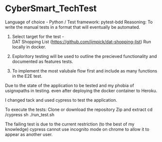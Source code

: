 # CyberSmart_TechTest
Language of choice - Python / Test framework: pytest-bdd
Reasoning: 
     To write the manual tests in a format that will eventually be automated.


1. Select target for the test  -  
   DAT Shopping List (https://github.com/jimpick/dat-shopping-list) Run locally in docker.

2. Exploritory testing will be used to outline the precieved functionality and documented 
   as features tests.

3. To implement the most valubale flow first and include as many functions in the E2E test.

Due to the state of the application to be tested and my phobia of usignxpaths in testing. even after deploying the docker container to Heroku.

I changed tack and used cypress to test the application.

To execute the tests: 
    Clone or download the repository  Zip and extract
    cd /cypress
    sh ./run_test.sh


The failing test is due to the current restriction (to the best of my knowledge) 
cypress cannot use incognito mode on chrome to allow it to appear as another user.
